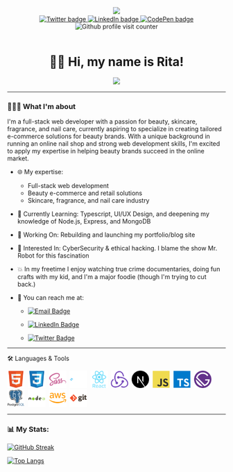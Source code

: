 <div id="header" align="center">
  
  <img src="https://media.giphy.com/media/4CT0HDGW75DSDOdxZR/giphy.gif" />
  <div id="badges">
    <a href="https://twitter.com/ritabradley_dev" target="_blank">
      <img src="https://img.shields.io/badge/Twitter-1DA1F2?logo=twitter&logoColor=white&style=for-the-badge" alt="Twitter badge" />
    </a>
    <a href="https://linkedin.com/in/ritabradley" target="_blank">
      <img src="https://img.shields.io/badge/LinkedIn-0077b5?logo=linkedin&logoColor=white&style=for-the-badge" alt="LinkedIn badge" />
    </a>
    <a href="https://codepen.io/ritabradley_dev" target="_blank">
      <img src="https://img.shields.io/badge/CodePen-black?logo=codepen&logoColor=white&style=for-the-badge" alt="CodePen badge" />
    </a>
  </div>
  <div id="counter">
    <img src="https://komarev.com/ghpvc/?username=ritabradley&style=flat-square&color=8632E6" alt="Github profile visit counter" />
  </div>
  <br />
  <h1>👋🏽 Hi, my name is Rita!</h1>
</div>
<div align="center">
  <img src="https://media.giphy.com/media/L1R1tvI9svkIWwpVYr/giphy.gif" />
</div>

---

### 👩🏽‍💻 What I'm about

I'm a full-stack web developer with a passion for beauty, skincare, fragrance, and nail care, currently aspiring to specialize in creating tailored e-commerce solutions for beauty brands. With a unique background in running an online nail shop and strong web development skills, I'm excited to apply my expertise in helping beauty brands succeed in the online market.

- 🌐 My expertise:
  - Full-stack web development
  - Beauty e-commerce and retail solutions
  - Skincare, fragrance, and nail care industry

- 🧠 Currently Learning: Typescript, UI/UX Design, and deepening my knowledge of Node.js, Express, and MongoDB

- 🔭 Working On: Rebuilding and launching my portfolio/blog site

- 🤔 Interested In: CyberSecurity & ethical hacking. I blame the show Mr. Robot for this fascination

- 💥 In my freetime I enjoy watching true crime documentaries, doing fun crafts with my kid, and I'm a major foodie (though I'm trying to cut back.)
- 📧 You can reach me at: 

  - [![Email Badge](https://img.shields.io/badge/-rita@ritabradley.dev-8632E6?style=flat&logo=Gmail&logoColor=white)](mailto:rita@ritabradley.dev)

  - [![LinkedIn Badge](https://img.shields.io/badge/-ritabradley-0077b5?style=flat&logo=Linkedin&logoColor=white)](https://linkedin.com/in/ritabradley)
  
  - [![Twitter Badge](https://img.shields.io/badge/-ritabradley\__dev-1DA1F2?style=flat&logo=Twitter&logoColor=white)](https://twitter.com/ritabradley_dev)

---
🛠 Languages & Tools
<div>
  <img src="https://github.com/devicons/devicon/blob/master/icons/html5/html5-original.svg" title="HTML5" alt="HTML" width="40" height="40"/>&nbsp;
  <img src="https://github.com/devicons/devicon/blob/master/icons/css3/css3-original.svg" title="CSS3" alt="CSS" width="40" height="40"/>&nbsp;
  <img src="https://github.com/devicons/devicon/blob/master/icons/sass/sass-original.svg" title="Sass" alt="Sass" width="40" height="40"/>&nbsp;
  <img src="https://github.com/devicons/devicon/blob/master/icons/tailwindcss/tailwindcss-original-wordmark.svg" title="TailwindCSS" alt="TailwindCSS" width="40" height="40"/>&nbsp;
  <img src="https://github.com/devicons/devicon/blob/master/icons/react/react-original-wordmark.svg" title="React" alt="React" width="40" height="40"/>&nbsp;
  <img src="https://github.com/devicons/devicon/blob/master/icons/redux/redux-original.svg" title="Redux" alt="Redux " width="40" height="40"/>&nbsp;
  <img src="https://github.com/devicons/devicon/blob/master/icons/nextjs/nextjs-original.svg" title="Next.js" alt="Next.js" width="40" height="40"/>&nbsp;
  <img src="https://github.com/devicons/devicon/blob/master/icons/javascript/javascript-original.svg" title="JavaScript" alt="JavaScript" width="40" height="40"/>&nbsp;
  <img src="https://github.com/devicons/devicon/blob/master/icons/typescript/typescript-original.svg" title="TypeScript" alt="TypeScript" width="40" height="40"/>&nbsp;
  <img src="https://github.com/devicons/devicon/blob/master/icons/gatsby/gatsby-original.svg" title="Gatsby"  alt="Gatsby" width="40" height="40"/>&nbsp;
  <img src="https://github.com/devicons/devicon/blob/master/icons/postgresql/postgresql-original-wordmark.svg" title="PostgreSQL"  alt="PostgreSQL" width="40" height="40"/>&nbsp;
  <img src="https://github.com/devicons/devicon/blob/master/icons/nodejs/nodejs-original-wordmark.svg" title="NodeJS" alt="NodeJS" width="40" height="40"/>&nbsp;
  <img src="https://github.com/devicons/devicon/blob/master/icons/amazonwebservices/amazonwebservices-plain-wordmark.svg" title="AWS" alt="AWS" width="40" height="40"/>&nbsp;
  <img src="https://github.com/devicons/devicon/blob/master/icons/git/git-original-wordmark.svg" title="Git" **alt="Git" width="40" height="40"/>
</div>

---
### 📊 My Stats:
[![GitHub Streak](http://github-readme-streak-stats.herokuapp.com?user=ritabradley&theme=dark&background=300B5B)
](https://git.io/streak-stats)

[![Top Langs](https://github-readme-stats.vercel.app/api/top-langs/?username=ritabradley&layout=compact&theme=vision-friendly-dark)](https://github.com/anuraghazra/github-readme-stats)
